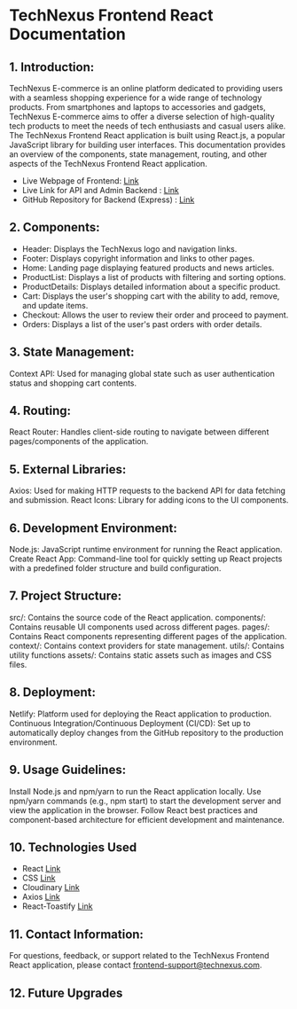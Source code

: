 # TechNexus Frontend React Documentation

## 1. Introduction:

TechNexus E-commerce is an online platform dedicated to providing users with a seamless shopping experience for a wide range of technology products. From smartphones and laptops to accessories and gadgets, TechNexus E-commerce aims to offer a diverse selection of high-quality tech products to meet the needs of tech enthusiasts and casual users alike. The TechNexus Frontend React application is built using React.js, a popular JavaScript library for building user interfaces. This documentation provides an overview of the components, state management, routing, and other aspects of the TechNexus Frontend React application.


* Live Webpage of Frontend: [Link](https://technexus-react.netlify.app)
* Live Link for API and Admin Backend : [Link](https://technexus-backend.onrender.com)
* GitHub Repository for Backend (Express) : [Link](https://github.com/lurbh/TechNexus-Backend)

## 2. Components:

- Header: Displays the TechNexus logo and navigation links.
- Footer: Displays copyright information and links to other pages.
- Home: Landing page displaying featured products and news articles.
- ProductList: Displays a list of products with filtering and sorting options.
- ProductDetails: Displays detailed information about a specific product.
- Cart: Displays the user's shopping cart with the ability to add, remove, and update items.
- Checkout: Allows the user to review their order and proceed to payment.
- Orders: Displays a list of the user's past orders with order details.

## 3. State Management:

Context API: Used for managing global state such as user authentication status and shopping cart contents.

## 4. Routing:

React Router: Handles client-side routing to navigate between different pages/components of the application.

## 5. External Libraries:

Axios: Used for making HTTP requests to the backend API for data fetching and submission.
React Icons: Library for adding icons to the UI components.

## 6. Development Environment:

Node.js: JavaScript runtime environment for running the React application.
Create React App: Command-line tool for quickly setting up React projects with a predefined folder structure and build configuration.

## 7. Project Structure:

src/: Contains the source code of the React application.
components/: Contains reusable UI components used across different pages.
pages/: Contains React components representing different pages of the application.
context/: Contains context providers for state management.
utils/: Contains utility functions 
assets/: Contains static assets such as images and CSS files.

## 8. Deployment:

Netlify: Platform used for deploying the React application to production.
Continuous Integration/Continuous Deployment (CI/CD): Set up to automatically deploy changes from the GitHub repository to the production environment.

## 9. Usage Guidelines:

Install Node.js and npm/yarn to run the React application locally.
Use npm/yarn commands (e.g., npm start) to start the development server and view the application in the browser.
Follow React best practices and component-based architecture for efficient development and maintenance.

## 10. Technologies Used
* React [Link](https://react.dev)
* CSS [Link](https://developer.mozilla.org/en-US/docs/Web/CSS)
* Cloudinary [Link](https://cloudinary.com)
* Axios [Link](https://axios-http.com/docs/intro)
* React-Toastify [Link](https://www.npmjs.com/package/react-toastify)

## 11. Contact Information:

For questions, feedback, or support related to the TechNexus Frontend React application, please contact frontend-support@technexus.com.

## 12. Future Upgrades
